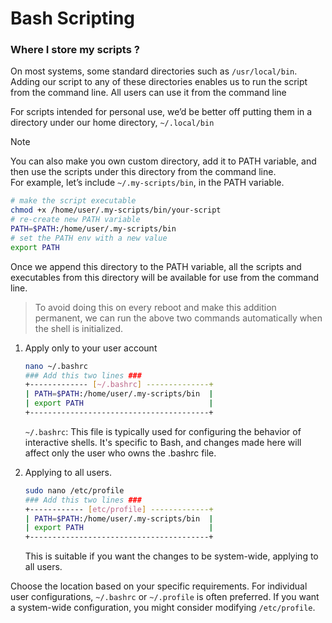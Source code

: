 # Bash Scripting

### Where I store my scripts ?

On most systems, some standard directories such as `/usr/local/bin`. Adding our script to any of these directories enables us to run the script from the command line. All users can use it from the command line

For scripts intended for personal use, we’d be better off putting them in a directory under our home directory, `~/.local/bin`

> [!NOTE]  
> You can also make you own custom directory, add it to PATH variable, and then use the scripts under this directory from the command line.  
For example, let’s include `~/.my-scripts/bin`, in the PATH variable.

```bash
# make the script executable
chmod +x /home/user/.my-scripts/bin/your-script
# re-create new PATH variable
PATH=$PATH:/home/user/.my-scripts/bin
# set the PATH env with a new value
export PATH
```

Once we append this directory to the PATH variable, all the scripts and executables from this directory will be available for use from the command line.

> To avoid doing this on every reboot and make this addition permanent, we can run the above two commands automatically when the shell is initialized.

1. Apply only to your user account

    ```bash
    nano ~/.bashrc
    ### Add this two lines ###
    +------------- [~/.bashrc] --------------+
    | PATH=$PATH:/home/user/.my-scripts/bin  |
    | export PATH                            |
    +----------------------------------------+
    ```

    `~/.bashrc`: This file is typically used for configuring the behavior of interactive shells. It's specific to Bash, and changes made here will affect only the user who owns the .bashrc file.

2. Applying to all users.

    ```bash
    sudo nano /etc/profile
    ### Add this two lines ###
    +------------ [etc/profile] -------------+
    | PATH=$PATH:/home/user/.my-scripts/bin  |
    | export PATH                            |
    +----------------------------------------+
    ```

    This is suitable if you want the changes to be system-wide, applying to all users.

Choose the location based on your specific requirements. For individual user configurations, `~/.bashrc` or `~/.profile` is often preferred. If you want a system-wide configuration, you might consider modifying `/etc/profile`.
